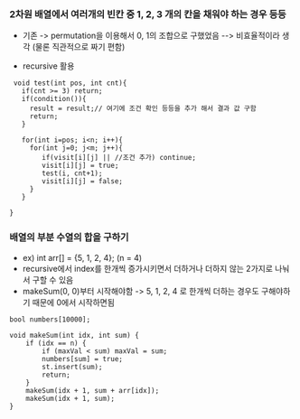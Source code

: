 ### 2차원 배열에서 여러개의 빈칸 중 1, 2, 3 개의 칸을 채워야 하는 경우 등등

- 기존 -> permutation을 이용해서 0, 1의 조합으로 구했었음 --> 비효율적이라 생각 (물론 직관적으로 짜기 편함)

- recursive 활용 

```
 void test(int pos, int cnt){
   if(cnt >= 3) return;
   if(condition()){
     result = result;// 여기에 조건 확인 등등을 추가 해서 결과 값 구함
     return; 
   }
   
   for(int i=pos; i<n; i++){
     for(int j=0; j<m; j++){
        if(visit[i][j] || //조건 추가) continue;
        visit[i][j] = true;
        test(i, cnt+1);
        visit[i][j] = false;
     }
   }
   
}
``` 
     
        
### 배열의 부분 수열의 합을 구하기

 - ex) int arr[] = {5, 1, 2, 4}; (n = 4)
 - recursive에서 index를 한개씩 증가시키면서 더하거나 더하지 않는 2가지로 나눠서 구할 수 있음
 - makeSum(0, 0)부터 시작해야함 -> 5, 1, 2, 4 로 한개씩 더하는 경우도 구해야하기 때문에 0에서 시작하면됨

```
bool numbers[10000];

void makeSum(int idx, int sum) {
	if (idx == n) {
		if (maxVal < sum) maxVal = sum;
		numbers[sum] = true;
		st.insert(sum);
		return;
	}
	makeSum(idx + 1, sum + arr[idx]);
	makeSum(idx + 1, sum);
}


```
